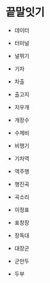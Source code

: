 # 끝말잇기

* 데이터
- 터미널
* 널뛰기
- 기차
* 차출
- 출고지
* 지우개
- 개장수
* 수제비
- 비행기
* 기차역
- 역주행
* 행진곡
- 곡소리
* 이정표
- 표창장
* 장독대
- 대장군
* 군만두
- 두부







